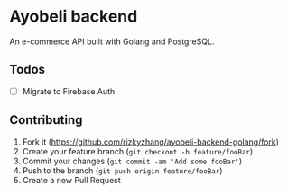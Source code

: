 # Ayobeli backend

An e-commerce API built with Golang and PostgreSQL.

## Todos

- [ ] Migrate to Firebase Auth

## Contributing

1. Fork it (<https://github.com/rizkyzhang/ayobeli-backend-golang/fork>)
2. Create your feature branch (`git checkout -b feature/fooBar`)
3. Commit your changes (`git commit -am 'Add some fooBar'`)
4. Push to the branch (`git push origin feature/fooBar`)
5. Create a new Pull Request